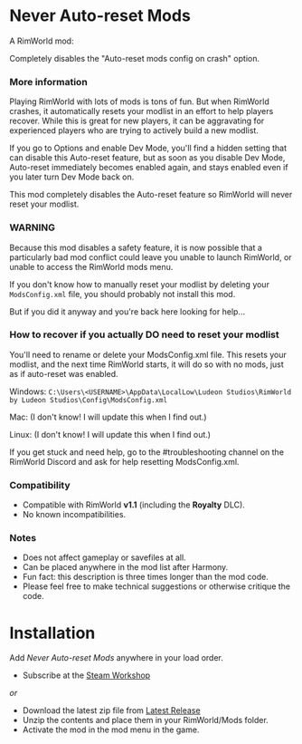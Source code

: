 # Never Auto-reset Mods
A RimWorld mod:

Completely disables the "Auto-reset mods config on crash" option.

### More information

Playing RimWorld with lots of mods is tons of fun.  But when RimWorld crashes, it automatically resets your modlist in an effort to help players recover. While this is great for new players, it can be aggravating for experienced players who are trying to actively build a new modlist.

If you go to Options and enable Dev Mode, you'll find a hidden setting that can disable this Auto-reset feature, but as soon as you disable Dev Mode, Auto-reset immediately becomes enabled again, and stays enabled even if you later turn Dev Mode back on.

This mod completely disables the Auto-reset feature so RimWorld will never reset your modlist.

### WARNING

Because this mod disables a safety feature, it is now possible that a particularly bad mod conflict could leave you unable to launch RimWorld, or unable to access the RimWorld mods menu.

If you don't know how to manually reset your modlist by deleting your `ModsConfig.xml` file, you should probably not install this mod.

But if you did it anyway and you're back here looking for help...

### How to recover if you actually DO need to reset your modlist

You'll need to rename or delete your ModsConfig.xml file.  This resets your modlist, and the next time RimWorld starts, it will do so with no mods, just as if auto-reset was enabled.

Windows:
`C:\Users\<USERNAME>\AppData\LocalLow\Ludeon Studios\RimWorld by Ludeon Studios\Config\ModsConfig.xml`

Mac:
(I don't know!  I will update this when I find out.)

Linux:
(I don't know!  I will update this when I find out.)

If you get stuck and need help, go to the #troubleshooting channel on the RimWorld Discord and ask for help resetting ModsConfig.xml.

### Compatibility
- Compatible with RimWorld **v1.1** (including the **Royalty** DLC).
- No known incompatibilities.

### Notes
- Does not affect gameplay or savefiles at all.
- Can be placed anywhere in the mod list after Harmony.
- Fun fact: this description is three times longer than the mod code.
- Please feel free to make technical suggestions or otherwise critique the code.

# Installation
Add _Never Auto-reset Mods_ anywhere in your load order.
- Subscribe at the [Steam Workshop](https://steamcommunity.com/sharedfiles/filedetails/?id=2076921732)

 _or_

- Download the latest zip file from [Latest Release](https://github.com/okradonkey/NeverAutoResetMods/releases)
- Unzip the contents and place them in your RimWorld/Mods folder.
- Activate the mod in the mod menu in the game.
